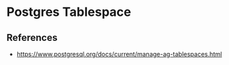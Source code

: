 # Postgres Tablespace



## References

- https://www.postgresql.org/docs/current/manage-ag-tablespaces.html
